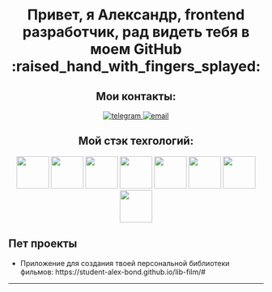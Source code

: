 <div align="center">
      <h1>Привет, я Александр, frontend разработчик, рад видеть тебя в моем GitHub :raised_hand_with_fingers_splayed:</h1>

<h2>Мои контакты: </h2>
 <a href="https://t.me/Bond_Alexandr">
      <img
        src="https://img.shields.io/badge/Telegram-blue?style=for-the-badge&logo=telegram&logoColor=white"
        alt="telegram"
      />
    </a>
 <a href="mailto:https://bondarenko.alex.work@gmail.com">
      <img
        src="https://img.shields.io/badge/gmail-red?style=for-the-badge&logo=gmail&logoColor=white"
        alt="email"
      />
    </a>
</div>
<div align='center'>
<h2>Мой стэк техгологий: </h2>

<div>
<img width='64' heigth='64' src="https://cdn.jsdelivr.net/gh/devicons/devicon@latest/icons/html5/html5-original.svg" />
<img width='64' heigth='64' src="https://cdn.jsdelivr.net/gh/devicons/devicon@latest/icons/css3/css3-original.svg" />
<img width='64' heigth='64' src="https://cdn.jsdelivr.net/gh/devicons/devicon@latest/icons/javascript/javascript-original.svg" />          
<img width='64' heigth='64'  src="https://cdn.jsdelivr.net/gh/devicons/devicon@latest/icons/typescript/typescript-original.svg" />
<img width='64' heigth='64' src="https://cdn.jsdelivr.net/gh/devicons/devicon@latest/icons/react/react-original-wordmark.svg" />
  <img width='64' heigth='64' src="https://cdn.jsdelivr.net/gh/devicons/devicon@latest/icons/redux/redux-original.svg" />          
 <img width='64' heigth='64' src="https://cdn.jsdelivr.net/gh/devicons/devicon@latest/icons/vitejs/vitejs-original.svg" />
<img width='64' heigth='64' src="https://cdn.jsdelivr.net/gh/devicons/devicon@latest/icons/webpack/webpack-original.svg" />
  <imgwidth='64' heigth='64' src="https://cdn.jsdelivr.net/gh/devicons/devicon@latest/icons/sass/sass-original.svg" />
</div>

</div>
<h2>Пет проекты</h2>
<ul>
<li>Приложение для создания твоей персональной библиотеки фильмов: https://student-alex-bond.github.io/lib-film/#</li>
</ul>
<hr>
